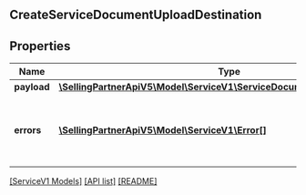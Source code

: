 ## CreateServiceDocumentUploadDestination

## Properties

Name | Type | Description | Notes
------------ | ------------- | ------------- | -------------
**payload** | [**\SellingPartnerApiV5\Model\ServiceV1\ServiceDocumentUploadDestination**](ServiceDocumentUploadDestination.md) |  | [optional]
**errors** | [**\SellingPartnerApiV5\Model\ServiceV1\Error[]**](Error.md) | A list of error responses returned when a request is unsuccessful. | [optional]

[[ServiceV1 Models]](../) [[API list]](../../Api) [[README]](../../../README.md)
